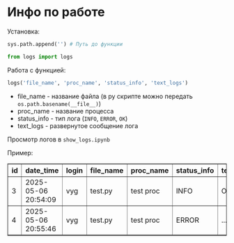 # Инфо по работе

Установка:
```py
sys.path.append('') # Путь до функции

from logs import logs
```

Работа с функцией:
```py
logs('file_name', 'proc_name', 'status_info', 'text_logs')
```
- file_name - название файла (в py скрипте можно передать `os.path.basename(__file__)`)
- proc_name - название процесса
- status_info - тип лога (`INFO`, `ERROR`, `OK`) 
- text_logs - развернутое сообщение лога

Просмотр логов в `show_logs.ipynb`

Пример:

<div>
<table border="1" class="dataframe">
  <thead>
    <tr style="text-align: right;">
      <th>id</th>
      <th>date_time</th>
      <th>login</th>
      <th>file_name</th>
      <th>proc_name</th>
      <th>status_info</th>
      <th>text_logs</th>
    </tr>
  </thead>
  <tbody>
    <tr>
      <td>3</td>
      <td>2025-05-06 20:54:09</td>
      <td>vyg</td>
      <td>test.py</td>
      <td>test proc</td>
      <td>INFO</td>
      <td>OK</td>
    </tr>
    <tr>
      <td>4</td>
      <td>2025-05-06 20:55:46</td>
      <td>vyg</td>
      <td>test.py</td>
      <td>test proc</td>
      <td>ERROR</td>
      <td>...</td>
    </tr>
  </tbody>
</table>
</div>

